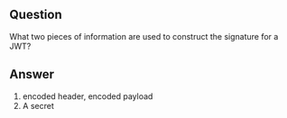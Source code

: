 ## Question

What two pieces of information are used to construct the signature for a JWT?

## Answer

1. encoded header, encoded payload
2. A secret

